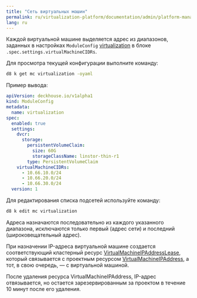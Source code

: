 ```yaml
---
title: "Сеть виртуальных машин"
permalink: ru/virtualization-platform/documentation/admin/platform-management/network/vm-network.html
lang: ru
---
```


Каждой виртуальной машине выделяется адрес из диапазонов, заданных в настройках `ModuleConfig` [virtualization](../../../../reference/mc.html#virtualization) в блоке `.spec.settings.virtualMachineCIDRs`.

Для просмотра текущей конфигурации выполните команду:

```bash
d8 k get mc virtualization -oyaml
```

Пример вывода:

```yaml
apiVersion: deckhouse.io/v1alpha1
kind: ModuleConfig
metadata:
  name: virtualization
spec:
  enabled: true
  settings:
    dvcr:
      storage:
        persistentVolumeClaim:
          size: 60G
          storageClassName: linstor-thin-r1
        type: PersistentVolumeClaim
    virtualMachineCIDRs:
      - 10.66.10.0/24
      - 10.66.20.0/24
      - 10.66.30.0/24
  version: 1
```

Для редактирования списка подсетей используйте команду:

```bash
d8 k edit mc virtualization
```

Адреса назначаются последовательно из каждого указанного диапазона, исключаются только первый (адрес сети) и последний (широковещательный адрес).

При назначении IP-адреса виртуальной машине создается соответствующий кластерный ресурс [VirtualMachineIPAddressLease](../../../../reference/cr/virtualmachineipaddresslease.html), который связывается с проектным ресурсом [VirtualMachineIPAddress](../../../../reference/cr/virtualmachineipaddress.html), а тот, в свою очередь, — с виртуальной машиной.

После удаления ресурса VirtualMachineIPAddress, IP-адрес отвязывается, но остается зарезервированным за проектом в течение 10 минут после его удаления.
